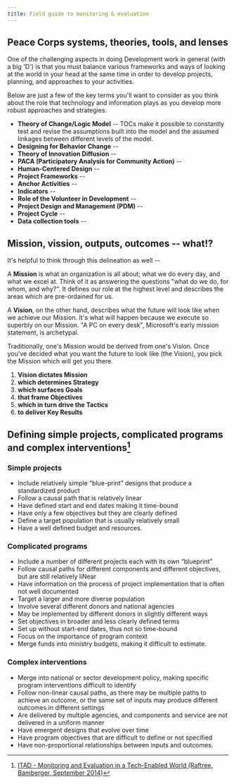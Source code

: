 ```yaml
---
title: Field guide to monitoring & evaluation
---
```



## Peace Corps systems, theories, tools, and lenses

One of the challenging aspects in doing Development work in general (with a big 'D') is that you must balance various frameworks and ways of looking at the world in your head at the same time in order to develop projects, planning, and approaches to your activities.

Below are just a few of the key terms you'll want to consider as you think about the role that technology and information plays as you develop more robust approaches and strategies.

- **Theory of Change/Logic Model** -- TOCs make it possible to constantly test and revise the assumptions built into the model and the assumed linkages between different levels of the model.
- **Designing for Behavior Change** -- 
- **Theory of Innovation Diffusion** -- 
- **PACA (Participatory Analysis for Community Action)** -- 
- **Human-Centered Design** -- 
- **Project Frameworks** -- 
- **Anchor Activities** -- 
- **Indicators** -- 
- **Role of the Volunteer in Development** -- 
- **Project Design and Management (PDM)** -- 
- **Project Cycle** -- 
- **Data collection tools** -- 



## Mission, vission, outputs, outcomes -- what!?

It's helpful to think through this delineation as well --

A **Mission** is what an organization is all about; what we do every day, and what we excel at. Think of it as answering the questions "what do we do, for whom, and why?". It defines our role at the highest level and describes the areas which are pre-ordained for us. 

A **Vision**, on the other hand, describes what the future will look like when we achieve our Mission. It's what will happen because we execute so superbly on our Mission. "A PC on every desk", Microsoft's early mission statement, is archetypal. 

Traditionally, one's Mission would be derived from one's Vision. Once you've decided what you want the future to look like (the Vision), you pick the Mission which will get you there. 

1. **Vision dictates Mission**
2. **which determines Strategy**
3. **which surfaces Goals**
4. **that frame Objectives**
5. **which in turn drive the Tactics**
6. **to deliver Key Results**



## Defining simple projects, complicated programs and complex interventions[^1]

### Simple projects

- Include relatively simple “blue-print” designs that produce a standardized product
- Follow a causal path that is relatively linear
- Have defined start and end dates making it time-bound
- Have only a few objectives but they are clearly defined
- Define a target population that is usually relatively small
- Have a well defined budget and resources.

### Complicated programs

- Include a number of different projects each with its own “blueprint”
- Follow causal paths for different components and different objectives, but are still relatively
liNear
- Have information on the process of project implementation that is often not well documented
- Target a larger and more diverse population
- Involve several different donors and national agencies
- May be implemented by different donors in slightly different ways
- Set objectives in broader and less clearly defined terms
- Set up without start-end dates, thus not so time-bound
- Focus on the importance of program context
- Merge funds into ministry budgets, making it difficult to estimate.

### Complex interventions

- Merge into national or sector development policy, making specific program interventions difficult to identify
- Follow non-linear causal paths, as there may be multiple paths to achieve an outcome, or the same set of inputs may produce different outcomes in different settings
- Are delivered by multiple agencies, and components and service are not delivered in a uniform manner
- Have emergent designs that evolve over time
- Have program objectives that are difficult to define or not specified
- Have non-proportional relationships between inputs and outcomes.





[^1]: [ITAD - Monitoring and Evaluation in a Tech-Enabled World (Raftree, Bamberger, September 2014)](https://www.rockefellerfoundation.org/report/emerging-opportunities-monitoring/)